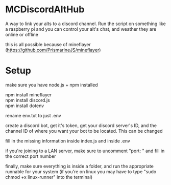# MCDiscordAltHub
A way to link your alts to a discord channel. Run the script on something like a raspberry pi and you can control your alt's chat, and weather they are online or offline  

this is all possible because of mineflayer (https://github.com/PrismarineJS/mineflayer)  

# Setup
make sure you have node.js + npm installed  

npm install mineflayer  
npm install discord.js  
npm install dotenv  

rename env.txt to just .env  

create a discord bot, get it's token, get your discord server's ID, and the channel ID of where you want your bot to be located. This can be changed  

fill in the missing information inside index.js and inside .env  

if you're joining to a LAN server, make sure to uncomment "port: " and fill in the correct port number  

finally, make sure everything is inside a folder, and run the appropriate runnable for your system (if you're on linux you may have to type "sudo chmod +x linux-runner" into the terminal)  
